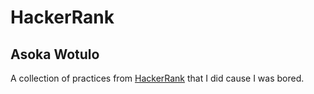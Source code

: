 # HackerRank
## Asoka Wotulo

A collection of practices from [HackerRank](https://www.hackerrank.com/domains/python) that I did cause I was bored.